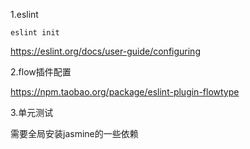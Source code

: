 1.eslint
```
eslint init
```
<https://eslint.org/docs/user-guide/configuring>

2.flow插件配置

<https://npm.taobao.org/package/eslint-plugin-flowtype>


3.单元测试

需要全局安装jasmine的一些依赖
